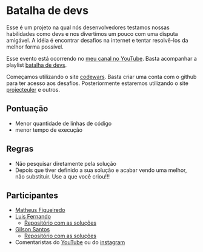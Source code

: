 # Batalha de devs

Esse é um projeto na qual nós desenvolvedores testamos nossas habilidades como devs e nos divertimos um pouco com uma disputa amigável.
A idéia é encontrar desafios na internet e tentar resolvê-los da melhor forma possível.

Esse evento está ocorrendo no [meu canal no YouTube](https://www.youtube.com/channel/UChuEARzsnTTsoUYDkQuz4VA?view_as=subscriber). Basta acompanhar a playlist [batalha de devs](https://www.youtube.com/playlist?list=PLYwMNc6LhX89D5NryyIrxTC_Gp4P1yC9v).

Começamos utilizando o site [codewars](https://www.codewars.com/). Basta criar uma conta com o github para ter acesso aos desafios.
Posteriormente estaremos utilizando o site [projecteuler](https://projecteuler.net/) e outros.

## Pontuação

- Menor quantidade de linhas de código
- menor tempo de execução

## Regras

- Não pesquisar diretamente pela solução
- Depois que tiver definido a sua solução e acabar vendo uma melhor, não substituir. Use a que você criou!!!

## Participantes
- [Matheus Figueiredo](https://github.com/matheusF23)
- [Luis Fernando](https://gitlab.com/FernandoDeOliveira)
  - [Repositório com as soluções](https://gitlab.com/FernandoDeOliveira/batalha-de-devs)
- [Gilson Santos](https://github.com/gilsonsantos03)
  - [Repositório com as soluções](https://github.com/gilsonsantos03/batalha-de-devs)
- Comentaristas do [YouTube](https://www.youtube.com/channel/UChuEARzsnTTsoUYDkQuz4VA?view_as=subscriber) ou do [instagram](https://www.instagram.com/labdomatheus/)
